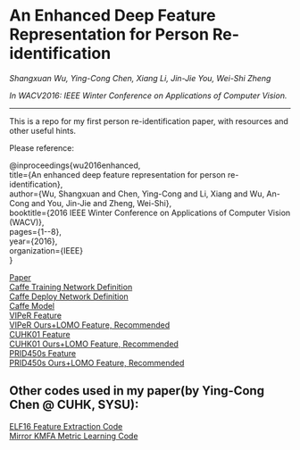 # An Enhanced Deep Feature Representation for Person Re-identification
*Shangxuan Wu, Ying-Cong Chen, Xiang Li, Jin-Jie You, Wei-Shi Zheng*

*In WACV2016: IEEE Winter Conference on Applications of Computer Vision.*

---
This is a repo for my first person re-identification paper, with resources and other useful hints.

Please reference:

@inproceedings{wu2016enhanced,  
  title={An enhanced deep feature representation for person re-identification},  
  author={Wu, Shangxuan and Chen, Ying-Cong and Li, Xiang and Wu, An-Cong and You, Jin-Jie and Zheng, Wei-Shi},  
  booktitle={2016 IEEE Winter Conference on Applications of Computer Vision (WACV)},  
  pages={1--8},  
  year={2016},  
  organization={IEEE}  
}

[Paper](http://ieeexplore.ieee.org/xpls/abs_all.jsp?arnumber=7477681 "IEEE Website")  
[Caffe Training Network Definition](https://github.com/alanwsx/Feature_Fusion_Net/blob/master/FFN.prototxt "GitHub")  
[Caffe Deploy Network Definition](https://github.com/alanwsx/Feature_Fusion_Net/blob/master/FFN_feature_extraction.prototxt "GitHub")  
[Caffe Model](http://isee.sysu.edu.cn/files/resource/FFN.caffemodel "SYSU iSEE-Lab Website")  
[VIPeR Feature](http://isee.sysu.edu.cn/files/resource/viper_mix.mat "SYSU iSEE-Lab Website")  
[VIPeR Ours+LOMO Feature, Recommended](http://isee.sysu.edu.cn/files/resource/viper_lomo_mix.mat "SYSU iSEE-Lab Website")  
[CUHK01 Feature](http://isee.sysu.edu.cn/files/resource/cuhk_mix.mat "SYSU iSEE-Lab Website")  
[CUHK01 Ours+LOMO Feature, Recommended](http://isee.sysu.edu.cn/files/resource/cuhk_lomo_mix.mat "SYSU iSEE-Lab Website")  
[PRID450s Feature](http://isee.sysu.edu.cn/files/resource/prid_mix.mat "SYSU iSEE-Lab Website")  
[PRID450s Ours+LOMO Feature, Recommended](http://isee.sysu.edu.cn/files/resource/prid_lomo_mix.mat "SYSU iSEE-Lab Website")

Other codes used in my paper(by Ying-Cong Chen @ CUHK, SYSU):
---

[ELF16 Feature Extraction Code](http://isee.sysu.edu.cn/~chenyingcong/code/demo_feat.zip "SYSU iSEE-Lab Website")  
[Mirror KMFA Metric Learning Code](http://isee.sysu.edu.cn/~zhwshi/Research/PreprintVersion/Mirror%20Representation%20for%20Modeling%20View-specific%20Transform%20in%20Person%20Re-identification.pdf "SYSU iSEE-Lab Website")  
